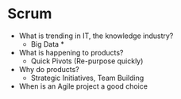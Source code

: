 # Scrum

+ What is trending in IT, the knowledge industry?
    + Big Data
        * 
+ What is happening to products?
    + Quick Pivots (Re-purpose quickly)
+ Why do products?
    + Strategic Initiatives, Team Building
+ When is an Agile project a good choice
